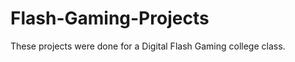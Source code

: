 Flash-Gaming-Projects
=====================

These projects were done for a Digital Flash Gaming college class.
